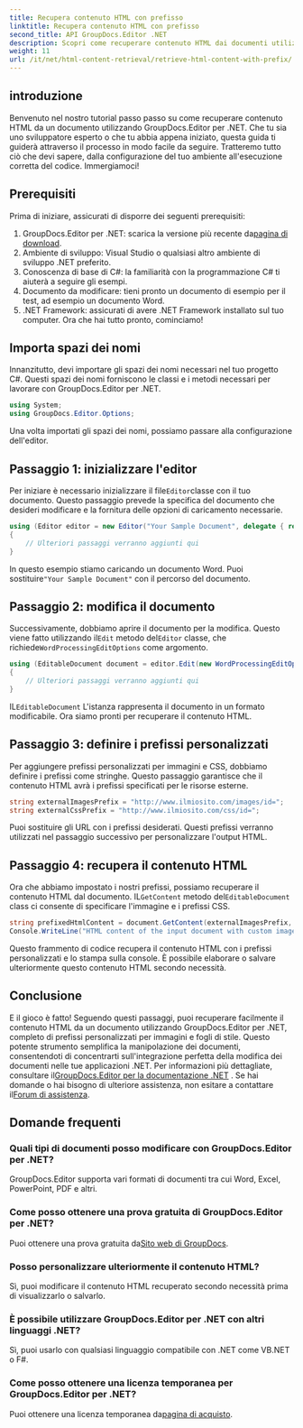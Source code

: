 ```yaml
---
title: Recupera contenuto HTML con prefisso
linktitle: Recupera contenuto HTML con prefisso
second_title: API GroupDocs.Editor .NET
description: Scopri come recuperare contenuto HTML dai documenti utilizzando GroupDocs.Editor per .NET con prefissi personalizzati per immagini e fogli di stile. Guida passo passo inclusa.
weight: 11
url: /it/net/html-content-retrieval/retrieve-html-content-with-prefix/
---
```

## introduzione
Benvenuto nel nostro tutorial passo passo su come recuperare contenuto HTML da un documento utilizzando GroupDocs.Editor per .NET. Che tu sia uno sviluppatore esperto o che tu abbia appena iniziato, questa guida ti guiderà attraverso il processo in modo facile da seguire. Tratteremo tutto ciò che devi sapere, dalla configurazione del tuo ambiente all'esecuzione corretta del codice. Immergiamoci!
## Prerequisiti
Prima di iniziare, assicurati di disporre dei seguenti prerequisiti:
1.  GroupDocs.Editor per .NET: scarica la versione più recente da[pagina di download](https://releases.groupdocs.com/editor/net/).
2. Ambiente di sviluppo: Visual Studio o qualsiasi altro ambiente di sviluppo .NET preferito.
3. Conoscenza di base di C#: la familiarità con la programmazione C# ti aiuterà a seguire gli esempi.
4. Documento da modificare: tieni pronto un documento di esempio per il test, ad esempio un documento Word.
5. .NET Framework: assicurati di avere .NET Framework installato sul tuo computer.
Ora che hai tutto pronto, cominciamo!
## Importa spazi dei nomi
Innanzitutto, devi importare gli spazi dei nomi necessari nel tuo progetto C#. Questi spazi dei nomi forniscono le classi e i metodi necessari per lavorare con GroupDocs.Editor per .NET.
```csharp
using System;
using GroupDocs.Editor.Options;
```
Una volta importati gli spazi dei nomi, possiamo passare alla configurazione dell'editor.
## Passaggio 1: inizializzare l'editor
 Per iniziare è necessario inizializzare il file`Editor`classe con il tuo documento. Questo passaggio prevede la specifica del documento che desideri modificare e la fornitura delle opzioni di caricamento necessarie.
```csharp
using (Editor editor = new Editor("Your Sample Document", delegate { return new WordProcessingLoadOptions(); }))
{
    // Ulteriori passaggi verranno aggiunti qui
}
```
 In questo esempio stiamo caricando un documento Word. Puoi sostituire`"Your Sample Document"` con il percorso del documento.
## Passaggio 2: modifica il documento
 Successivamente, dobbiamo aprire il documento per la modifica. Questo viene fatto utilizzando il`Edit` metodo del`Editor` classe, che richiede`WordProcessingEditOptions` come argomento.
```csharp
using (EditableDocument document = editor.Edit(new WordProcessingEditOptions()))
{
    // Ulteriori passaggi verranno aggiunti qui
}
```
 IL`EditableDocument` L'istanza rappresenta il documento in un formato modificabile. Ora siamo pronti per recuperare il contenuto HTML.
## Passaggio 3: definire i prefissi personalizzati
Per aggiungere prefissi personalizzati per immagini e CSS, dobbiamo definire i prefissi come stringhe. Questo passaggio garantisce che il contenuto HTML avrà i prefissi specificati per le risorse esterne.
```csharp
string externalImagesPrefix = "http://www.ilmiosito.com/images/id=";
string externalCssPrefix = "http://www.ilmiosito.com/css/id=";
```
Puoi sostituire gli URL con i prefissi desiderati. Questi prefissi verranno utilizzati nel passaggio successivo per personalizzare l'output HTML.
## Passaggio 4: recupera il contenuto HTML
Ora che abbiamo impostato i nostri prefissi, possiamo recuperare il contenuto HTML dal documento. IL`GetContent` metodo del`EditableDocument` class ci consente di specificare l'immagine e i prefissi CSS.
```csharp
string prefixedHtmlContent = document.GetContent(externalImagesPrefix, externalCssPrefix);
Console.WriteLine("HTML content of the input document with custom image and stylesheet prefixes: {0}", prefixedHtmlContent);
```
Questo frammento di codice recupera il contenuto HTML con i prefissi personalizzati e lo stampa sulla console. È possibile elaborare o salvare ulteriormente questo contenuto HTML secondo necessità.
## Conclusione
E il gioco è fatto! Seguendo questi passaggi, puoi recuperare facilmente il contenuto HTML da un documento utilizzando GroupDocs.Editor per .NET, completo di prefissi personalizzati per immagini e fogli di stile. Questo potente strumento semplifica la manipolazione dei documenti, consentendoti di concentrarti sull'integrazione perfetta della modifica dei documenti nelle tue applicazioni .NET.
 Per informazioni più dettagliate, consultare il[GroupDocs.Editor per la documentazione .NET](https://tutorials.groupdocs.com/editor/net/) . Se hai domande o hai bisogno di ulteriore assistenza, non esitare a contattare il[Forum di assistenza](https://forum.groupdocs.com/c/editor/20).
## Domande frequenti
### Quali tipi di documenti posso modificare con GroupDocs.Editor per .NET?
GroupDocs.Editor supporta vari formati di documenti tra cui Word, Excel, PowerPoint, PDF e altri.
### Come posso ottenere una prova gratuita di GroupDocs.Editor per .NET?
 Puoi ottenere una prova gratuita da[Sito web di GroupDocs](https://releases.groupdocs.com/).
### Posso personalizzare ulteriormente il contenuto HTML?
Sì, puoi modificare il contenuto HTML recuperato secondo necessità prima di visualizzarlo o salvarlo.
### È possibile utilizzare GroupDocs.Editor per .NET con altri linguaggi .NET?
Sì, puoi usarlo con qualsiasi linguaggio compatibile con .NET come VB.NET o F#.
### Come posso ottenere una licenza temporanea per GroupDocs.Editor per .NET?
 Puoi ottenere una licenza temporanea da[pagina di acquisto](https://purchase.groupdocs.com/temporary-license/).